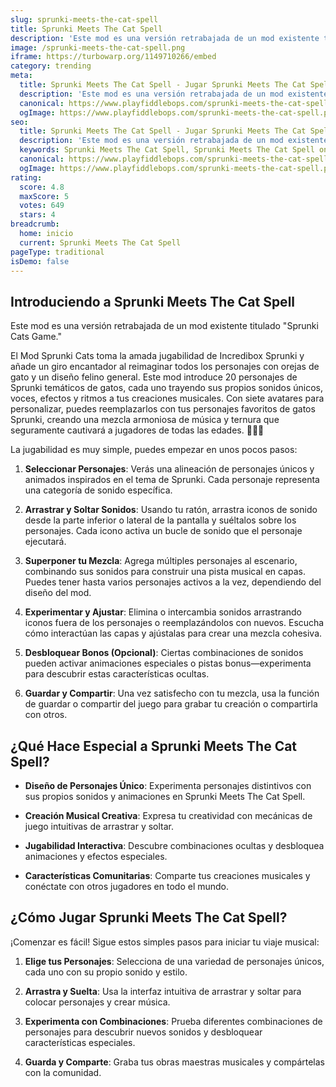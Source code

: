 ```yaml
---
slug: sprunki-meets-the-cat-spell
title: Sprunki Meets The Cat Spell
description: 'Este mod es una versión retrabajada de un mod existente titulado '
image: /sprunki-meets-the-cat-spell.png
iframe: https://turbowarp.org/1149710266/embed
category: trending
meta:
  title: Sprunki Meets The Cat Spell - Jugar Sprunki Meets The Cat Spell Online
  description: 'Este mod es una versión retrabajada de un mod existente titulado '
  canonical: https://www.playfiddlebops.com/sprunki-meets-the-cat-spell/
  ogImage: https://www.playfiddlebops.com/sprunki-meets-the-cat-spell.png
seo:
  title: Sprunki Meets The Cat Spell - Jugar Sprunki Meets The Cat Spell Online
  description: 'Este mod es una versión retrabajada de un mod existente titulado '
  keywords: Sprunki Meets The Cat Spell, Sprunki Meets The Cat Spell online
  canonical: https://www.playfiddlebops.com/sprunki-meets-the-cat-spell/
  ogImage: https://www.playfiddlebops.com/sprunki-meets-the-cat-spell.png
rating:
  score: 4.8
  maxScore: 5
  votes: 649
  stars: 4
breadcrumb:
  home: inicio
  current: Sprunki Meets The Cat Spell
pageType: traditional
isDemo: false
---
```


## Introduciendo a Sprunki Meets The Cat Spell

Este mod es una versión retrabajada de un mod existente titulado "Sprunki Cats Game."

El Mod Sprunki Cats toma la amada jugabilidad de Incredibox Sprunki y añade un giro encantador al reimaginar todos los personajes con orejas de gato y un diseño felino general. Este mod introduce 20 personajes de Sprunki temáticos de gatos, cada uno trayendo sus propios sonidos únicos, voces, efectos y ritmos a tus creaciones musicales. Con siete avatares para personalizar, puedes reemplazarlos con tus personajes favoritos de gatos Sprunki, creando una mezcla armoniosa de música y ternura que seguramente cautivará a jugadores de todas las edades. 🐾🎨🎶

La jugabilidad es muy simple, puedes empezar en unos pocos pasos:

1. **Seleccionar Personajes**: Verás una alineación de personajes únicos y animados inspirados en el tema de Sprunki. Cada personaje representa una categoría de sonido específica.

1. **Arrastrar y Soltar Sonidos**: Usando tu ratón, arrastra iconos de sonido desde la parte inferior o lateral de la pantalla y suéltalos sobre los personajes. Cada icono activa un bucle de sonido que el personaje ejecutará.

1. **Superponer tu Mezcla**: Agrega múltiples personajes al escenario, combinando sus sonidos para construir una pista musical en capas. Puedes tener hasta varios personajes activos a la vez, dependiendo del diseño del mod.

1. **Experimentar y Ajustar**: Elimina o intercambia sonidos arrastrando iconos fuera de los personajes o reemplazándolos con nuevos. Escucha cómo interactúan las capas y ajústalas para crear una mezcla cohesiva.

1. **Desbloquear Bonos (Opcional)**: Ciertas combinaciones de sonidos pueden activar animaciones especiales o pistas bonus—experimenta para descubrir estas características ocultas.

1. **Guardar y Compartir**: Una vez satisfecho con tu mezcla, usa la función de guardar o compartir del juego para grabar tu creación o compartirla con otros.

## ¿Qué Hace Especial a Sprunki Meets The Cat Spell?

- **Diseño de Personajes Único**: Experimenta personajes distintivos con sus propios sonidos y animaciones en Sprunki Meets The Cat Spell.

- **Creación Musical Creativa**: Expresa tu creatividad con mecánicas de juego intuitivas de arrastrar y soltar.

- **Jugabilidad Interactiva**: Descubre combinaciones ocultas y desbloquea animaciones y efectos especiales.

- **Características Comunitarias**: Comparte tus creaciones musicales y conéctate con otros jugadores en todo el mundo.

## ¿Cómo Jugar Sprunki Meets The Cat Spell?

¡Comenzar es fácil! Sigue estos simples pasos para iniciar tu viaje musical:

1. **Elige tus Personajes**: Selecciona de una variedad de personajes únicos, cada uno con su propio sonido y estilo.

1. **Arrastra y Suelta**: Usa la interfaz intuitiva de arrastrar y soltar para colocar personajes y crear música.

1. **Experimenta con Combinaciones**: Prueba diferentes combinaciones de personajes para descubrir nuevos sonidos y desbloquear características especiales.

1. **Guarda y Comparte**: Graba tus obras maestras musicales y compártelas con la comunidad.